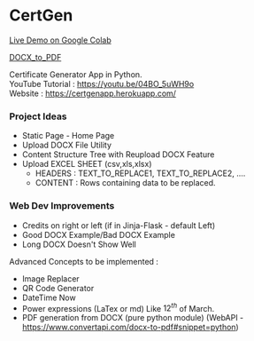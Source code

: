 # CertGen

[Live Demo on Google Colab](https://colab.research.google.com/drive/1zQbKshGOsmxafqdIWmSw_oB3PPcG19zR?usp=sharing)

[DOCX_to_PDF](https://colab.research.google.com/drive/1dGyapMXoSNbBKDHXDVSRq7M6wnYUleuy?usp=sharing)

Certificate Generator App in Python.  
YouTube Tutorial : https://youtu.be/04BO_5uWH9o  
Website : https://certgenapp.herokuapp.com/  

### Project Ideas
- Static Page - Home Page
- Upload DOCX File Utility
- Content Structure Tree with Reupload DOCX Feature
- Upload EXCEL SHEET (csv,xls,xlsx) 
  - HEADERS : TEXT_TO_REPLACE1, TEXT_TO_REPLACE2, .... 
  - CONTENT : Rows containing data to be replaced.

### Web Dev Improvements
- Credits on right or left (if in Jinja-Flask - default Left)
- Good DOCX Example/Bad DOCX Example
- Long DOCX Doesn't Show Well

Advanced Concepts to be implemented :
- Image Replacer
- QR Code Generator
- DateTime Now
- Power expressions (LaTex or md) Like $12^{th}$ of March.
- PDF generation from DOCX (pure python module) (WebAPI - https://www.convertapi.com/docx-to-pdf#snippet=python)
